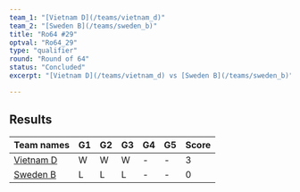 ```yaml
---
team_1: "[Vietnam D](/teams/vietnam_d)"
team_2: "[Sweden B](/teams/sweden_b)"
title: "Ro64 #29"
optval: "Ro64_29"
type: "qualifier"
round: "Round of 64"
status: "Concluded"
excerpt: "[Vietnam D](/teams/vietnam_d) vs [Sweden B](/teams/sweden_b)"

---
```

## Results

| Team names | G1 | G2 | G3 | G4 | G5 | Score |
| -- | -- | -- | -- | -- | -- | -- |
| [Vietnam D](/teams/vietnam_d) | W | W | W | - | - | 3 |
| [Sweden B](/teams/sweden_b) | L | L | L | - | - | 0 |
